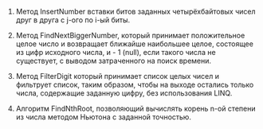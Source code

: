 1. Метод InsertNumber вставки битов заданных четырёхбайтовых чисел друг в друга с j-ого по i-ый биты. 
 
2.	Метод FindNextBiggerNumber, который принимает положительное целое число и возвращает ближайше наибольшее целое, состоящее из цифр исходного числа, и - 1 (null), если такого числа не существует, с выводом затраченного на поиск времени.

4.	Метод FilterDigit который принимает список целых чисел и фильтрует список, таким образом, чтобы на выходе остались только числа, содержащие заданную цифру, без использования LINQ.
 
5.	Алгоритм FindNthRoot, позволяющий вычислять корень n-ой степени из числа методом Ньютона с заданной точностью.
